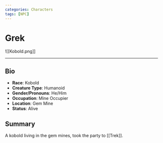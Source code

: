 ```yaml
---
categories: Characters
tags: [NPC]
---
```

# Grek

![[Kobold.png]]

---

## Bio
- **Race**: Kobold
- **Creature Type**: Humanoid
- **Gender/Pronouns**:  He/Him
- **Occupation**: Mine Occupier
- **Location**: Gem Mine
- **Status**: Alive

## Summary
A kobold living in the gem mines, took the party to [[Trek]].